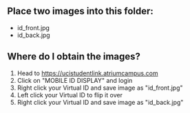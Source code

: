 ## Place two images into this folder:

-   id_front.jpg
-   id_back.jpg

## Where do I obtain the images?

1. Head to https://ucistudentlink.atriumcampus.com
2. Click on "MOBILE ID DISPLAY" and login
3. Right click your Virtual ID and save image as "id_front.jpg"
4. Left click your Virtual ID to flip it over
5. Right click your Virtual ID and save image as "id_back.jpg"
